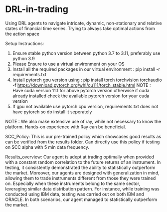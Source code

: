 # DRL-in-trading
Using DRL agents to navigate intricate, dynamic, non-stationary and relative states of financial time series. Trying to always take optimal actions from the action space

Setup Instructions: 
1. Ensure stable python version between python 3.7 to 3.11, preferably use python 3.9
2. Please Ensure to use a virtual environment on your OS
3. Install all the required packages in our virtual environment : pip install -r requirements.txt
4. Install pytorch gpu version using : pip install torch torchvision torchaudio -f https://download.pytorch.org/whl/cu111/torch_stable.html
NOTE : Have cuda version 11.1 for above pytorch version otherwise if cuda already installed check the available pytorch version for your cuda version
5. If gpu not available use pytorch cpu version, requirements.txt does not have pytorch so do install it seperately

NOTE : We also make extensive use of ray, while not necessary to know the platform. Hands-on experience with Ray can be beneficial. 

SCC_Policy: This is our pre-trained policy which showcases good results as can be verified from the results folder. Can directly use this policy if testing on SCC alpha with 5 min data frequency.

Results_overview: Our agent is adept at trading optimally when provided with a constant random correlation to the future returns of an instrument. In testing, it consistently demonstrated the ability to statistically outperform the market. Moreover, our agents are designed with generalization in mind, allowing them to trade instruments different from those they were trained on. Especially when these instruments belong to the same sector, leveraging similar data distribution pattern. For instance, while training was conducted using IBM data, testing was carried out on both IBM and ORACLE. In both scenarios, our agent managed to statistically outperform the market. 
